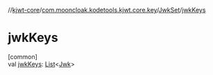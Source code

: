 //[kjwt-core](../../../index.md)/[com.mooncloak.kodetools.kjwt.core.key](../index.md)/[JwkSet](index.md)/[jwkKeys](jwk-keys.md)

# jwkKeys

[common]\
val [jwkKeys](jwk-keys.md): [List](https://kotlinlang.org/api/latest/jvm/stdlib/kotlin.collections/-list/index.html)&lt;[Jwk](../-jwk/index.md)&gt;
